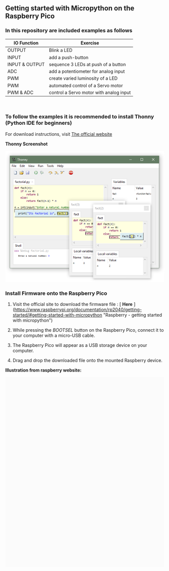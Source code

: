 ## Getting started with Micropython on the Raspberry Pico

### In this repository are included examples as follows <br/>

| IO Function         | Exercise                               |
|---------------------|----------------------------------------|
| OUTPUT              | Blink a LED                            |
| INPUT               | add a push-button                      |
| INPUT & OUTPUT      | sequence 3 LEDs at push of a button    |
| ADC                 | add a potentiometer for analog input   |
| PWM                 | create varied luminosity of a LED      |
| PWM                 | automated control of a Servo motor     |
| PWM & ADC           | control a Servo motor with analog input|

<br />

### To follow the examples it is recommended to install Thonny (Python IDE for beginners)

For download instructions, visit [The official website](https://thonny.org "Official Thonny Website")

__Thonny Screenshot__

![Thonny-preview](thonny.png)
<br />

### Install Firmware onto the Raspberry Pico

1. Visit the official site to download the firmware file : [ **Here** ] (https://www.raspberrypi.org/documentation/rp2040/getting-started/#getting-started-with-micropython "Raspberry - getting started with micropython")

2. While pressing the _BOOTSEL_ button on the Raspberry Pico, connect it to your computer with a micro-USB cable.

3. The Raspberry Pico will appear as a USB storage device on your computer.

4. Drag and drop the downloaded file onto the mounted Raspberry device.

__Illustration from raspberry website:__

![install-firmware](install-firmware.webp)



